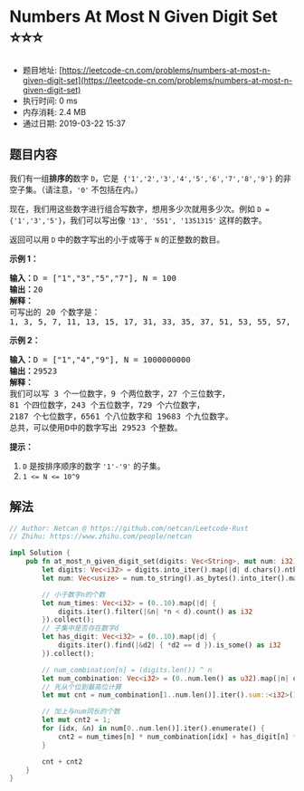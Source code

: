# Numbers At Most N Given Digit Set :star::star::star:
- 题目地址: [https://leetcode-cn.com/problems/numbers-at-most-n-given-digit-set](https://leetcode-cn.com/problems/numbers-at-most-n-given-digit-set)
- 执行时间: 0 ms 
- 内存消耗: 2.4 MB
- 通过日期: 2019-03-22 15:37

## 题目内容
<p>我们有一组<strong>排序的</strong>数字 <code>D</code>，它是  <code>{'1','2','3','4','5','6','7','8','9'}</code> 的非空子集。（请注意，<code>'0'</code> 不包括在内。）</p>

<p>现在，我们用这些数字进行组合写数字，想用多少次就用多少次。例如 <code>D = {'1','3','5'}</code>，我们可以写出像 <code>'13', '551', '1351315'</code> 这样的数字。</p>

<p>返回可以用 <code>D</code> 中的数字写出的小于或等于 <code>N</code> 的正整数的数目。</p>



<p><strong>示例 1：</strong></p>

<pre><strong>输入：</strong>D = ["1","3","5","7"], N = 100
<strong>输出：</strong>20
<strong>解释：</strong>
可写出的 20 个数字是：
1, 3, 5, 7, 11, 13, 15, 17, 31, 33, 35, 37, 51, 53, 55, 57, 71, 73, 75, 77.
</pre>

<p><strong>示例 2：</strong></p>

<pre><strong>输入：</strong>D = ["1","4","9"], N = 1000000000
<strong>输出：</strong>29523
<strong>解释：</strong>
我们可以写 3 个一位数字，9 个两位数字，27 个三位数字，
81 个四位数字，243 个五位数字，729 个六位数字，
2187 个七位数字，6561 个八位数字和 19683 个九位数字。
总共，可以使用D中的数字写出 29523 个整数。</pre>



<p><strong>提示：</strong></p>

<ol>
	<li><code>D</code> 是按排序顺序的数字 <code>'1'-'9'</code> 的子集。</li>
	<li><code>1 <= N <= 10^9</code></li>
</ol>


## 解法
```rust
// Author: Netcan @ https://github.com/netcan/Leetcode-Rust
// Zhihu: https://www.zhihu.com/people/netcan

impl Solution {
    pub fn at_most_n_given_digit_set(digits: Vec<String>, mut num: i32) -> i32 {
        let digits: Vec<i32> = digits.into_iter().map(|d| d.chars().nth(0).unwrap() as i32 - '0' as i32).collect();
        let num: Vec<usize> = num.to_string().as_bytes().into_iter().map(|b| *b as usize - '0' as usize).rev().collect();

        // 小于数字n的个数
        let num_times: Vec<i32> = (0..10).map(|d| {
            digits.iter().filter(|&n| *n < d).count() as i32
        }).collect();
        // 子集中是否存在数字d
        let has_digit: Vec<i32> = (0..10).map(|d| {
            digits.iter().find(|&d2| { *d2 == d }).is_some() as i32
        }).collect();

        // num_combination[n] = (digits.len()) ^ n
        let num_combination: Vec<i32> = (0..num.len() as u32).map(|n| digits.len().pow(n) as i32).collect();
        // 先从个位到最高位计算
        let mut cnt = num_combination[1..num.len()].iter().sum::<i32>();

        // 加上与num同长的个数
        let mut cnt2 = 1;
        for (idx, &n) in num[0..num.len()].iter().enumerate() {
            cnt2 = num_times[n] * num_combination[idx] + has_digit[n] * cnt2;
        }

        cnt + cnt2
    }
}


```